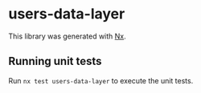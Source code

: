 # users-data-layer

This library was generated with [Nx](https://nx.dev).

## Running unit tests

Run `nx test users-data-layer` to execute the unit tests.
